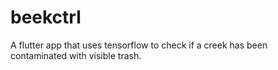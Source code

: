 # beekctrl
A flutter app that uses tensorflow to check if a creek has been contaminated with visible trash.

